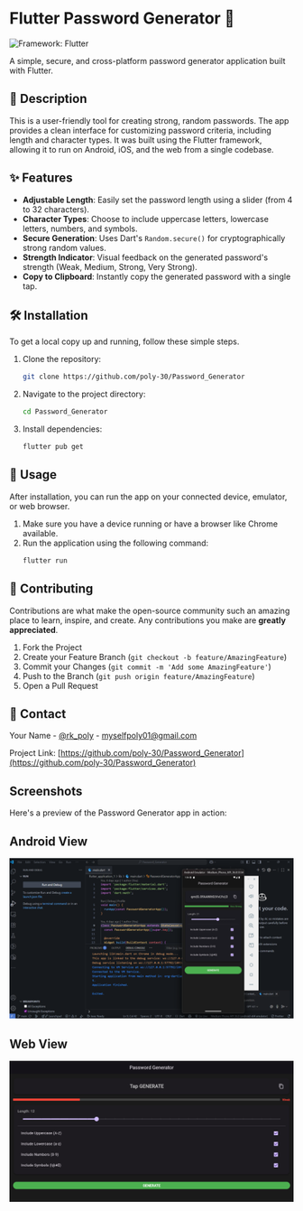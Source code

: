 # Flutter Password Generator 🔐
![Framework: Flutter](https://img.shields.io/badge/Framework-Flutter-blue.svg)

A simple, secure, and cross-platform password generator application built with Flutter.

## 📖 Description
This is a user-friendly tool for creating strong, random passwords. The app provides a clean interface for customizing password criteria, including length and character types. It was built using the Flutter framework, allowing it to run on Android, iOS, and the web from a single codebase.

## ✨ Features
-   **Adjustable Length**: Easily set the password length using a slider (from 4 to 32 characters).
-   **Character Types**: Choose to include uppercase letters, lowercase letters, numbers, and symbols.
-   **Secure Generation**: Uses Dart's `Random.secure()` for cryptographically strong random values.
-   **Strength Indicator**: Visual feedback on the generated password's strength (Weak, Medium, Strong, Very Strong).
-   **Copy to Clipboard**: Instantly copy the generated password with a single tap.

## 🛠️ Installation
To get a local copy up and running, follow these simple steps.

1.  Clone the repository:
    ```bash
    git clone https://github.com/poly-30/Password_Generator
    ```
2.  Navigate to the project directory:
    ```bash
    cd Password_Generator
    ```
3.  Install dependencies:
    ```bash
    flutter pub get
    ```

## 🚀 Usage
After installation, you can run the app on your connected device, emulator, or web browser.

1.  Make sure you have a device running or have a browser like Chrome available.
2.  Run the application using the following command:
    ```bash
    flutter run
    ```

## 🤝 Contributing
Contributions are what make the open-source community such an amazing place to learn, inspire, and create. Any contributions you make are **greatly appreciated**.

1.  Fork the Project
2.  Create your Feature Branch (`git checkout -b feature/AmazingFeature`)
3.  Commit your Changes (`git commit -m 'Add some AmazingFeature'`)
4.  Push to the Branch (`git push origin feature/AmazingFeature`)
5.  Open a Pull Request

## 📧 Contact
Your Name - [@rk_poly](https://twitter.com/rk_poly) - myselfpoly01@gmail.com

Project Link: [https://github.com/poly-30/Password_Generator](https://github.com/poly-30/Password_Generator)

## Screenshots

Here's a preview of the Password Generator app in action:

**Android View**
--------------------------
![Android App Screenshot](screenshots/android-view.png)


**Web View**
----------------------
![Web App Screenshot](screenshots/web-view.png)
